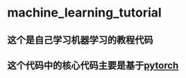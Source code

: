 # machine_learning_tutorial
## 这个是自己学习机器学习的教程代码
## 这个代码中的核心代码主要是基于[pytorch](https://github.com/pytorch/pytorch)